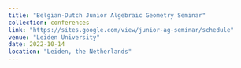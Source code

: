 ```yaml
---
title: "Belgian-Dutch Junior Algebraic Geometry Seminar"
collection: conferences
link: "https://sites.google.com/view/junior-ag-seminar/schedule"
venue: "Leiden University"
date: 2022-10-14
location: "Leiden, the Netherlands"
---
```

